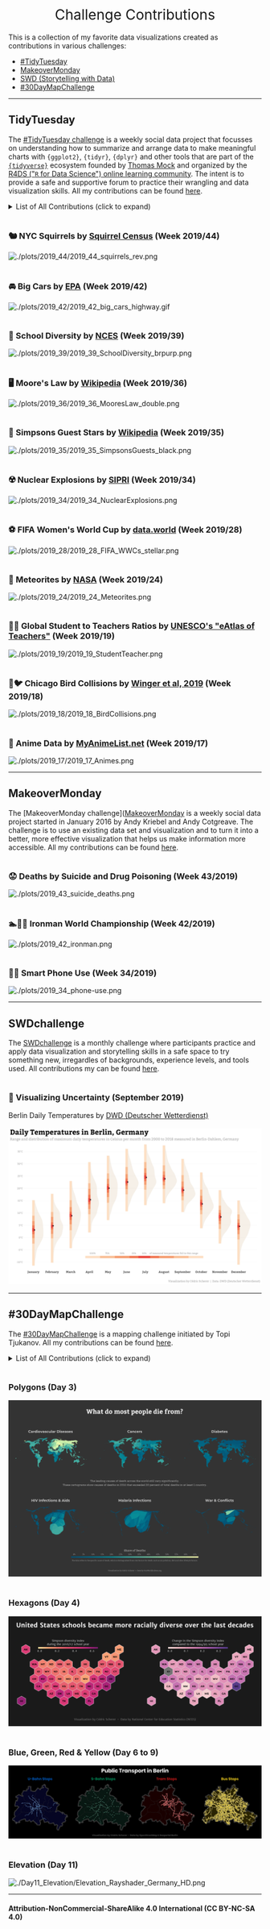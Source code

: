 <h1 style="font-weight:normal" align="center">
  &nbsp;Challenge Contributions&nbsp;
</h1>

This is a collection of my favorite data visualizations created as contributions in various challenges:

* [#TidyTuesday](#tidytuesday)
* [MakeoverMonday](#makeovermonday)
* [SWD (Storytelling with Data)](#swdchallenge)
* [#30DayMapChallenge](#30daymapchallenge)

***

## TidyTuesday
The [#TidyTuesday challenge](https://github.com/rfordatascience/tidytuesday) is a weekly social data project that focusses on understanding how to summarize and arrange data to make meaningful charts with `{ggplot2}`, `{tidyr}`, `{dplyr}` and other tools that are part of the [`{tidyverse}`](https://www.tidyverse.org/) ecosystem founded by [Thomas Mock](https://thomasmock.netlify.com/) and organized by the [R4DS ("`R` for Data Science") online learning community](https://twitter.com/r4dscommunity). The intent is to provide a safe and supportive forum to practice their wrangling and data visualization skills. All my contributions can be found [here](https://github.com/Z3tt/TidyTuesday/).

<details>
  <summary>List of All Contributions (click to expand)</summary>

<!-- toc -->
* **Challenges 2018**
  - 2018/03 [⚱️ Global Mortality](https://github.com/Z3tt/TidyTuesday/tree/master/plots/2018_03)
  - 2018/33 [🏥 Malaria](https://github.com/Z3tt/TidyTuesday/tree/master/plots/2018_33)
* **Challenges 2019**
  - 2019/14 [🚴 Seattle Bike Traffic](https://github.com/Z3tt/TidyTuesday/tree/master/plots/2019_14)️
  - 2019/16 [📊 The Economists' Data Viz Mistakes](https://github.com/Z3tt/TidyTuesday/tree/master/plots/2019_16)️
  - 2019/17 [🐉 Anime Data](https://github.com/Z3tt/TidyTuesday/tree/master/plots/2019_17️)
  - 2019/18 [🐥 Chicago Bird Collisions](https://github.com/Z3tt/TidyTuesday/tree/master/plots/2019_18)️
  - 2019/19 [👨‍🏫 Global Student to Teachers Ratios](https://github.com/Z3tt/TidyTuesday/tree/master/plots/2019_19)️
  - 2019/20 [🎖️ Nobel Prize Winners](https://github.com/Z3tt/TidyTuesday/tree/master/plots/2019_20️)
  - 2019/21 [🚮 Global Plastic Waste](https://github.com/Z3tt/TidyTuesday/tree/master/plots/2019_21)️
  - 2019/22 [🍷️ Wine Ratings](https://github.com/Z3tt/TidyTuesday/tree/master/plots/2019_22️)
  - 2019/24 [🌠 Meteorites](https://github.com/Z3tt/TidyTuesday/tree/master/plots/2019_24️)
  - 2019/25 [🐦 Christmas Bird Counts](https://github.com/Z3tt/TidyTuesday/tree/master/plots/2019_25️)
  - 2019/27 [💰 Media Franchise Revenues](https://github.com/Z3tt/TidyTuesday/tree/master/plots/2019_27)️
  - 2019/28 [⚽ FIFA Women's World Cup](https://github.com/Z3tt/TidyTuesday/tree/master/plots/2019_28)️
  - 2019/33 [🌿 Roman Emperors](https://github.com/Z3tt/TidyTuesday/tree/master/plots/2019_33)️
  - 2019/34 [☢️ Nuclear Explosions](https://github.com/Z3tt/TidyTuesday/tree/master/plots/2019_34)️
  - 2019/35 [💛 Simpsons Guest Stars](https://github.com/Z3tt/TidyTuesday/tree/master/plots/2019_35)️
  - 2019/36 [🖥️ Moore's Law](https://github.com/Z3tt/TidyTuesday/tree/master/plots/2019_36)️
  - 2019/38 [🏞️ US National Park Visits](https://github.com/Z3tt/TidyTuesday/tree/master/plots/2019_38)
  - 2019/39 [🏫️ US School Diversity](https://github.com/Z3tt/TidyTuesday/tree/master/plots/2019_39)️
  - 2019/40 [🍕 NYC Pizza Ratings](https://github.com/Z3tt/TidyTuesday/tree/master/plots/2019_40)️
  - 2019/42 [🚘 Big Cars](https://github.com/Z3tt/TidyTuesday/tree/master/plots/2019_42)️
  - 2019/44 [🐿️ NYC Squirrels](https://github.com/Z3tt/TidyTuesday/tree/master/plots/2019_44)️
  - 2019/50 [🎤 Replicating Plots (Rap Edition)](https://github.com/Z3tt/TidyTuesday/tree/master/plots/2019_50)
  - 2019/51 [🐩 Adoptable Dogs](https://github.com/Z3tt/TidyTuesday/tree/master/plots/2019_51)
  - 2019/52 [🎄 Christmas Songs](https://github.com/Z3tt/TidyTuesday/tree/master/plots/2019_52)
* **Challenges 2020**
  - 2020/01 [❄️️ White Christmas in Berlin](https://github.com/Z3tt/TidyTuesday/tree/master/plots/2020_01)
  - 2020/02 [🔥 Australian Fires](https://github.com/Z3tt/TidyTuesday/tree/master/plots/2020_02)
<!-- tocstop -->

</details>

#

### 🐿️ NYC Squirrels by [Squirrel Census](https://data.cityofnewyork.us/Environment/2018-Central-Park-Squirrel-Census-Squirrel-Data/vfnx-vebw) (Week 2019/44)
![./plots/2019_44/2019_44_squirrels_rev.png](https://raw.githubusercontent.com/Z3tt/TidyTuesday/master/plots/2019_44/2019_44_Squirrels_rev.png)

#

### 🚘 Big Cars by [EPA](https://www.fueleconomy.gov/feg/download.shtml) (Week 2019/42)
![./plots/2019_42/2019_42_big_cars_highway.gif](https://raw.githubusercontent.com/Z3tt/TidyTuesday/master/plots/2019_42/2019_42_BigCars_Highway.gif)

#

### 🏫️ School Diversity by [NCES](https://nces.ed.gov/ccd/pubschuniv.asp) (Week 2019/39)
![./plots/2019_39/2019_39_SchoolDiversity_brpurp.png](https://raw.githubusercontent.com/Z3tt/TidyTuesday/master/plots/2019_39/2019_39_SchoolDiversity_brpurp.png)

#

### 🖥️ Moore's Law by [Wikipedia](https://en.wikipedia.org/wiki/Transistor_count) (Week 2019/36)
![./plots/2019_36/2019_36_MooresLaw_double.png](https://raw.githubusercontent.com/Z3tt/TidyTuesday/master/plots/2019_36/2019_36_MooresLaw_double.png)

#

### 💛 Simpsons Guest Stars by [Wikipedia](https://en.wikipedia.org/wiki/List_of_The_Simpsons_guest_stars) (Week 2019/35)
![./plots/2019_35/2019_35_SimpsonsGuests_black.png](https://raw.githubusercontent.com/Z3tt/TidyTuesday/master/plots/2019_35/2019_35_SimpsonsGuests_black.png)

#

### ☢️ Nuclear Explosions by [SIPRI](https://github.com/data-is-plural/nuclear-explosions/blob/master/documents/sipri-report-original.pdf) (Week 2019/34)
![./plots/2019_34/2019_34_NuclearExplosions.png](https://raw.githubusercontent.com/Z3tt/TidyTuesday/master/plots/2019_34/2019_34_NuclearExplosions.png)

#

### ⚽ FIFA Women's World Cup by [data.world](https://data.world/sportsvizsunday/womens-world-cup-data) (Week 2019/28)
![./plots/2019_28/2019_28_FIFA_WWCs_stellar.png](https://raw.githubusercontent.com/Z3tt/TidyTuesday/master/plots/2019_28/2019_28_FIFA_WWCs_stellar.png)

#

### 🌠 Meteorites by [NASA](https://data.nasa.gov/Space-Science/Meteorite-Landings/gh4g-9sfh/data) (Week 2019/24)
![./plots/2019_24/2019_24_Meteorites.png](https://raw.githubusercontent.com/Z3tt/TidyTuesday/master/plots/2019_24/2019_24_Meteorites.png)

#

### 👨‍🏫 Global Student to Teachers Ratios by [UNESCO's "eAtlas of Teachers"](http://data.uis.unesco.org/index.aspx?queryid=180) (Week 2019/19)
![./plots/2019_19/2019_19_StudentTeacher.png](https://raw.githubusercontent.com/Z3tt/TidyTuesday/master/plots/2019_19/2019_19_StudentTeacher.png)

#

### 🏨🐦 Chicago Bird Collisions by [Winger et al, 2019](https://doi.org/10.1098/rspb.2019.0364) (Week 2019/18)
![./plots/2019_18/2019_18_BirdCollisions.png](https://raw.githubusercontent.com/Z3tt/TidyTuesday/master/plots/2019_18/2019_18_BirdCollisions.png)

#

### 🐉 Anime Data by [MyAnimeList.net](https://myanimelist.net/) (Week 2019/17)
![./plots/2019_17/2019_17_Animes.png](https://raw.githubusercontent.com/Z3tt/TidyTuesday/master/plots/2019_17/2019_17_animes.png)

***

## MakeoverMonday
The [MakeoverMonday challenge]([MakeoverMonday](https://www.makeovermonday.co.uk/) is a weekly social data project started in January 2016 by Andy Kriebel and Andy Cotgreave. The challenge is to use an existing data set and visualization and to turn it into a better, more effective visualization that helps us make information more accessible. All my contributions can be found [here](https://github.com/Z3tt/MakeoverMonday/).

#

### ⁠😟 Deaths by Suicide and Drug Poisoning (Week 43/2019)
![./plots/2019_43_suicide_deaths.png](https://raw.githubusercontent.com/Z3tt/MakeoverMonday/master/plots/2019_43_suicide_deaths.png)

#

### 🏊🚴🏃 Ironman World Championship (Week 42/2019)
![./plots/2019_42_ironman.png](https://raw.githubusercontent.com/Z3tt/MakeoverMonday/master/plots/2019_42_ironman.png)

#

### ⁠📱📴 Smart Phone Use (Week 34/2019)
![./plots/2019_34_phone-use.png](https://raw.githubusercontent.com/Z3tt/MakeoverMonday/master/plots/2019_34_phone-use.png)

***

## SWDchallenge
The [SWDchallenge](http://www.storytellingwithdata.com/swdchallenge) is a monthly challenge where participants practice and apply data visualization and storytelling skills in a safe space to try something new, irregardles of backgrounds, experience levels, and tools used. All contributions my can be found [here](https://github.com/Z3tt/SWDchallenge/).

#

### 🤨 Visualizing Uncertainty (September 2019)
Berlin Daily Temperatures by [DWD (Deutscher Wetterdienst)](https://www.dwd.de/DE/leistungen/klimadatendeutschland/klarchivtagmonat.html)<br><br>
![./plots/2019_09/SWD_2019_09_Uncertainty.png](https://raw.githubusercontent.com/Z3tt/SWDchallenge/master/plots/2019_09/SWD_2019_09_Uncertainty.png)

***

## #30DayMapChallenge
The [#30DayMapChallenge](https://twitter.com/tjukanov/status/1187713840550744066) is a mapping challenge initiated by Topi Tjukanov. All my contributions can be found [here](https://github.com/Z3tt/30DayMapChallenge/).

<details>
  <summary>List of All Contributions (click to expand)</summary>

<!-- toc -->
* Day 1: [Points](https://github.com/Z3tt/30DayMapChallenge/tree/master/Day01_Points)
* Day 2: [Lines](https://github.com/Z3tt/30DayMapChallenge/tree/master/Day02_Lines)
* Day 3: [Polygons](https://github.com/Z3tt/30DayMapChallenge/tree/master/Day03_Polygons)
* Day 4: [Hexagons](https://github.com/Z3tt/30DayMapChallenge/tree/master/Day04_Hexagons)
* Day 5: [Raster](https://github.com/Z3tt/30DayMapChallenge/tree/master/Day05_Raster)
* Day 6: [Blue](https://github.com/Z3tt/30DayMapChallenge/tree/master/Day06_Blue)
* Day 7: [Red](https://github.com/Z3tt/30DayMapChallenge/tree/master/Day07_Red)
* Day 8: [Green](https://github.com/Z3tt/30DayMapChallenge/tree/master/Day08_Green)
* Day 9: [Yellow](https://github.com/Z3tt/30DayMapChallenge/tree/master/Day09_Yellow)
* Day 10: [Black & White](https://github.com/Z3tt/30DayMapChallenge/tree/master/Day10_BlackWhite)
* Day 11: [Elevation](https://github.com/Z3tt/30DayMapChallenge/tree/master/Day11_Elevation)
* Day 12: [Movement](https://github.com/Z3tt/30DayMapChallenge/tree/master/Day12_Movement)
* Day 13: [Tracks](https://github.com/Z3tt/30DayMapChallenge/tree/master/Day13_Tracks)
* Day 14: [Boundaries](https://github.com/Z3tt/30DayMapChallenge/tree/master/Day14_Boundaries)
* Day 15: [Names](https://github.com/Z3tt/30DayMapChallenge/tree/master/Day15_Names)
* Day 16: [Places](https://github.com/Z3tt/30DayMapChallenge/tree/master/Day16_Places)
* Day 17: [Zones](https://github.com/Z3tt/30DayMapChallenge/tree/master/Day17_Zones)
* Day 18: [Globe](https://github.com/Z3tt/30DayMapChallenge/tree/master/Day18_Globe)
* Day 19: [Urban](https://github.com/Z3tt/30DayMapChallenge/tree/master/Day19_Urban)
* Day 20: [Rural](https://github.com/Z3tt/30DayMapChallenge/tree/master/Day20_Rural)
* Day 21: [Environment](https://github.com/Z3tt/30DayMapChallenge/tree/master/Day21_Environment)
* Day 22: [Built Environment](https://github.com/Z3tt/30DayMapChallenge/tree/master/Day22_BuiltEnvironment)
* Day 23: [Population](https://github.com/Z3tt/30DayMapChallenge/tree/master/Day23_Population)
* Day 24: [Statistics](https://github.com/Z3tt/30DayMapChallenge/tree/master/Day24_Statistics)
* Day 25: [Climate](https://github.com/Z3tt/30DayMapChallenge/tree/master/Day25_Climate)
* Day 26: [Hydrology](https://github.com/Z3tt/30DayMapChallenge/tree/master/Day26_Hydrology)
* Day 27: [Resources](https://github.com/Z3tt/30DayMapChallenge/tree/master/Day27_Resources)
* Day 29: [Experimental](https://github.com/Z3tt/30DayMapChallenge/tree/master/Day29_Experimental)
<!-- tocstop -->

</details>

#

### Polygons (Day 3)
![./Day03_Polygons/Polygons_GlobalMortality.png](https://raw.githubusercontent.com/Z3tt/30DayMapChallenge/master/Day03_Polygons/Polygons_GlobalMortality.png)

#

### Hexagons (Day 4)
![./Day04_Hexagons/Hexagons_SchoolDiversity_hex.png](https://raw.githubusercontent.com/Z3tt/30DayMapChallenge/master/Day04_Hexagons/Hexagons_SchoolDiversity_hex.png)

#

### Blue, Green, Red & Yellow (Day 6 to 9)
![./Day09_Yellow/BlueRedGreenYellow_BerlinPublicTransport.png](https://raw.githubusercontent.com/Z3tt/30DayMapChallenge/master/Day09_Yellow/BlueRedGreenYellow_BerlinPublicTransport.png)

#

### Elevation (Day 11)
![./Day11_Elevation/Elevation_Rayshader_Germany_HD.png](https://raw.githubusercontent.com/Z3tt/30DayMapChallenge/master/Day11_Elevation/Elevation_Rayshader_custom_HQ.png)

***

#### Attribution-NonCommercial-ShareAlike 4.0 International (CC BY-NC-SA 4.0)
<div style="width:300px; height:200px">
<img src=https://camo.githubusercontent.com/00f7814990f36f84c5ea74cba887385d8a2f36be/68747470733a2f2f646f63732e636c6f7564706f7373652e636f6d2f696d616765732f63632d62792d6e632d73612e706e67 alt="" height="42">
</div>
